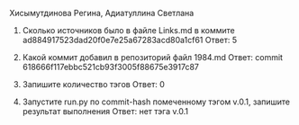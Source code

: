 Хисымутдинова Регина, Адиатуллина Светлана

1.	Сколько источников было в файле Links.md в коммите ad884917523dad20f0e7e25a67283acd80a1cf61
Ответ: 5

2.	Какой коммит добавил в репозиторий файл 1984.md
Ответ: commit 618666f117ebbc521cb93f3005f88675e3917c87

3.	Запишите количество тэгов
Ответ: 0

4.	Запустите run.py по commit-hash помеченному тэгом v.0.1, запишите результат выполнения
Ответ: нет тэга v.0.1